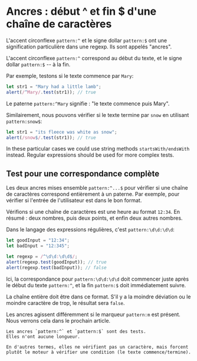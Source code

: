 # Ancres : début ^ et fin $ d'une chaîne de caractères

L'accent circonflexe `pattern:^` et le signe dollar `pattern:$` ont une signification particulière dans une regexp.
Ils sont appelés "ancres".

L'accent circonflexe `pattern:^` correspond au début du texte, et le signe dollar `pattern:$` -- à la fin.

Par exemple, testons si le texte commence par `Mary`:

```js run
let str1 = "Mary had a little lamb";
alert(/^Mary/.test(str1)); // true
```

Le paterne `pattern:^Mary` signifie : "le texte commence puis Mary".

Similairement, nous pouvons vérifier si le texte termine par `snow` en utilisant `pattern:snow$`:

```js run
let str1 = "its fleece was white as snow";
alert(/snow$/.test(str1)); // true
```

In these particular cases we could use string methods `startsWith/endsWith` instead.
Regular expressions should be used for more complex tests.

## Test pour une correspondance complète

Les deux ancres mises ensemble `pattern:^...$` pour vérifier si une chaîne de caractères correspond entièrement à un paterne.
Par exemple, pour vérifier si l'entrée de l'utilisateur est dans le bon format.

Vérifions si une chaîne de caractères est une heure au format `12:34`.
En résumé : deux nombres, puis deux points, et enfin deux autres nombres.

Dans le langage des expressions régulières, c'est `pattern:\d\d:\d\d`:

```js run
let goodInput = "12:34";
let badInput = "12:345";

let regexp = /^\d\d:\d\d$/;
alert(regexp.test(goodInput)); // true
alert(regexp.test(badInput)); // false
```

Ici, la correspondance pour `pattern:\d\d:\d\d` doit commencer juste après le début du texte `pattern:^`, et la fin `pattern:$` doit immédiatement suivre.

La chaîne entière doit être dans ce format.
S'il y a la moindre déviation ou le moindre caractère de trop, le résultat sera `false`.

Les ancres agissent différemment si le marqueur `pattern:m` est présent.
Nous verrons cela dans le prochain article.

```smart header="Les ancres n'ont \"aucune longueur\""
Les ancres `pattern:^` et `pattern:$` sont des tests.
Elles n'ont aucune longueur.

En d'autres termes, elles ne vérifient pas un caractère, mais forcent plutôt le moteur à vérifier une condition (le texte commence/termine).
```
